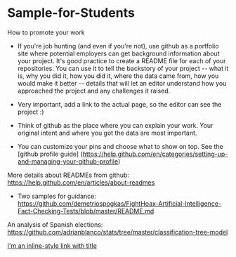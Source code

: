 # Sample-for-Students
How to promote your work

* If you're job hunting (and even if you're not), use github as a portfolio site where potential employers can get background information about your project. It's good practice to create a README file for each of your repositories. You can use it to tell the backstory of your project -- what it is, why you did it, how you did it, where the data came from, how you would make it better -- details that will let an editor understand how you approached the project and any challenges it raised. 

* Very important, add a link to the actual page, so the editor can see the project :)

* Think of github as the place where you can explain your work. Your original intent and where you got the data are most important. 

* You can customize your pins and choose what to show on top. See the
 [github profile guide] (https://help.github.com/en/categories/setting-up-and-managing-your-github-profile)

More details about READMEs from github: https://help.github.com/en/articles/about-readmes

* Two samples for guidance:
https://github.com/demetriospogkas/FightHoax-Artificial-Intelligence-Fact-Checking-Tests/blob/master/README.md

An analysis of Spanish elections: https://github.com/adrianblanco/stats/tree/master/classification-tree-model

[I'm an inline-style link with title](https://www.google.com "Google's Homepage")

